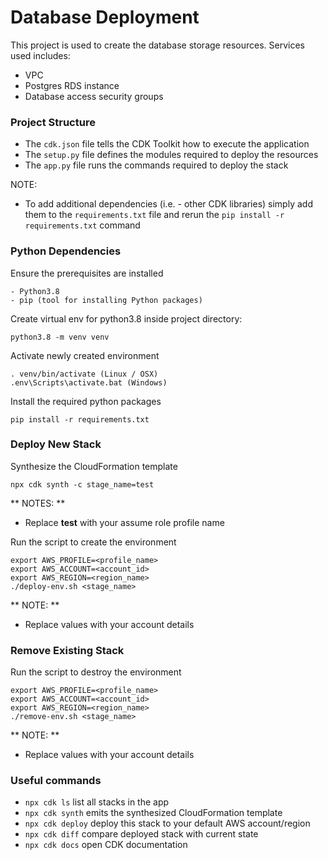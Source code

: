 # Database Deployment #

This project is used to create the database storage resources.  Services used includes:

- VPC
- Postgres RDS instance
- Database access security groups

### Project Structure ##

- The `cdk.json` file tells the CDK Toolkit how to execute the application
- The `setup.py` file defines the modules required to deploy the resources
- The `app.py` file runs the commands required to deploy the stack

NOTE:

- To add additional dependencies (i.e. - other CDK libraries) simply add them to the `requirements.txt` file and rerun the `pip install -r requirements.txt` command

### Python Dependencies ###

Ensure the prerequisites are installed

```
- Python3.8
- pip (tool for installing Python packages)
```

Create virtual env for python3.8 inside project directory:

```
python3.8 -m venv venv
```

Activate newly created environment

```
. venv/bin/activate (Linux / OSX)
.env\Scripts\activate.bat (Windows)
```

Install the required python packages

```
pip install -r requirements.txt
```

### Deploy New Stack ###

Synthesize the CloudFormation template

```
npx cdk synth -c stage_name=test
```

** NOTES: **

- Replace **test** with your assume role profile name

Run the script to create the environment

```
export AWS_PROFILE=<profile_name>
export AWS_ACCOUNT=<account_id>
export AWS_REGION=<region_name>
./deploy-env.sh <stage_name>
```

** NOTE: **
- Replace values with your account details

### Remove Existing Stack ###

Run the script to destroy the environment

```
export AWS_PROFILE=<profile_name>
export AWS_ACCOUNT=<account_id>
export AWS_REGION=<region_name>
./remove-env.sh <stage_name>
```

** NOTE: **
- Replace values with your account details

### Useful commands ###

- `npx cdk ls` list all stacks in the app
- `npx cdk synth` emits the synthesized CloudFormation template
- `npx cdk deploy` deploy this stack to your default AWS account/region
- `npx cdk diff` compare deployed stack with current state
- `npx cdk docs` open CDK documentation
